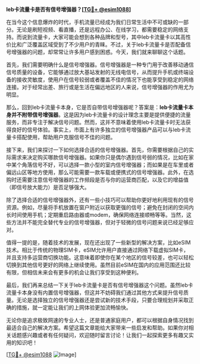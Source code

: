 **leb卡流量卡是否有信号增强器？[[TG💪+ @esim1088](https://t.me/s/esim1088)]**

在当今这个信息爆炸的时代，手机流量已经成为我们日常生活中不可或缺的一部分。无论是刷短视频、看直播，还是远程办公、在线学习，都需要稳定的网络支持。而说到流量卡，大家可能会想到各种品牌和型号，其中leb卡流量卡以其高性价比和广泛覆盖区域受到了不少用户的青睐。不过，关于leb卡流量卡是否配备信号增强器的问题，却常常让许多用户感到困惑。今天，我们就来聊聊这个话题。

首先，我们需要明确什么是信号增强器。信号增强器是一种专门用于改善移动通信信号质量的设备，它能够通过放大基站发射的无线电信号，从而提升手机或终端设备的接收灵敏度，使用户在信号较弱或者覆盖不佳的情况下也能享受到稳定的网络连接。对于经常出差、旅行或是生活在偏远地区的人来说，信号增强器的作用尤为明显。

那么，回到leb卡流量卡本身，它是否自带信号增强器呢？答案是：**leb卡流量卡本身并不附带信号增强器**。这是因为leb卡流量卡的设计理念主要是提供便捷的流量服务，而非专注于解决信号问题。然而，这并不意味着使用leb卡流量卡时无法获得良好的信号体验。事实上，市面上有许多独立的信号增强器产品可以与leb卡流量卡搭配使用，帮助用户克服信号不佳的问题。

接下来，我们来探讨一下如何选择合适的信号增强器。首先，你需要根据自己的实际需求来决定购买哪款信号增强器。如果你只是偶尔遇到信号弱的情况，比如在家中某个角落信号不好，可以选择一款小型的室内信号增强器；而如果是在车里或者偏远山区等地方使用，那么可能需要一款车载或便携式的信号增强器。此外，在选购时还需要注意信号增强器的工作频段是否与你的运营商匹配，以及它的增益值（即信号放大能力）是否足够强大。

除了选择合适的信号增强器外，还有一些小技巧可以帮助你更好地利用现有的信号资源。例如，尽量将手机放置在窗户附近以获取更强的信号；避免在封闭的空间内长时间使用手机；定期重启路由器或modem，确保网络连接顺畅等等。当然，这些方法并不能完全替代专业的信号增强器，但对于轻微的信号问题来说已经足够应对。

值得一提的是，随着技术的发展，现在还出现了一些新型的解决方案，比如eSIM技术。相比于传统的物理SIM卡，eSIM允许用户直接通过网络下载虚拟SIM卡，并且支持多运营商切换功能。这意味着即使你在某个地区的信号较差，也可以轻松切换到其他信号更好的网络上继续使用。虽然目前eSIM在国内的应用范围还比较有限，但相信未来会有更多的机会让我们享受到这种便利。

最后，我们再来总结一下关于leb卡流量卡是否有信号增强器这个问题。虽然leb卡流量卡本身没有内置信号增强器，但这并不妨碍我们通过其他方式来提升信号质量。无论是选择独立的信号增强器还是尝试新的技术手段，只要合理规划并采取正确的措施，就一定能让我们的上网体验更加流畅愉快。

无论你是追求极致网速的专业人士，还是普通家庭用户，都可以根据自身情况找到最适合自己的解决方案。希望这篇文章能给大家带来一些启发和帮助。如果你对相关话题感兴趣或者有任何疑问，欢迎随时留言讨论！让我们一起探索更多有趣又实用的知识吧！

[[TG💪+ @esim1088](https://t.me/s/esim1088) ![Image](https://i.postimg.cc/4NQfJmqS/Snipaste-2025-05-13-00-14-12.png)]